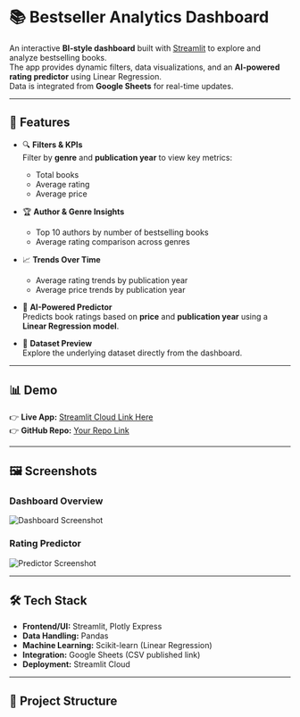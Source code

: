 # 📚 Bestseller Analytics Dashboard

An interactive **BI-style dashboard** built with [Streamlit](https://streamlit.io/) to explore and analyze bestselling books.  
The app provides dynamic filters, data visualizations, and an **AI-powered rating predictor** using Linear Regression.  
Data is integrated from **Google Sheets** for real-time updates.

---

## 🚀 Features

- 🔍 **Filters & KPIs**  
  Filter by **genre** and **publication year** to view key metrics:

  - Total books
  - Average rating
  - Average price

- 🏆 **Author & Genre Insights**

  - Top 10 authors by number of bestselling books
  - Average rating comparison across genres

- 📈 **Trends Over Time**

  - Average rating trends by publication year
  - Average price trends by publication year

- 🤖 **AI-Powered Predictor**  
  Predicts book ratings based on **price** and **publication year** using a **Linear Regression model**.

- 📄 **Dataset Preview**  
  Explore the underlying dataset directly from the dashboard.

---

## 📊 Demo

👉 **Live App:** [Streamlit Cloud Link Here](https://share.streamlit.io/yourusername/bestseller-analytics-dashboard/main/streamlit_app.py)  
👉 **GitHub Repo:** [Your Repo Link](https://github.com/yourusername/bestseller-analytics-dashboard)

---

## 🖼️ Screenshots

### Dashboard Overview

![Dashboard Screenshot](https://via.placeholder.com/800x400?text=Dashboard+Screenshot)

### Rating Predictor

![Predictor Screenshot](https://via.placeholder.com/800x400?text=AI+Predictor)

---

## 🛠️ Tech Stack

- **Frontend/UI:** Streamlit, Plotly Express
- **Data Handling:** Pandas
- **Machine Learning:** Scikit-learn (Linear Regression)
- **Integration:** Google Sheets (CSV published link)
- **Deployment:** Streamlit Cloud

---

## 📂 Project Structure
